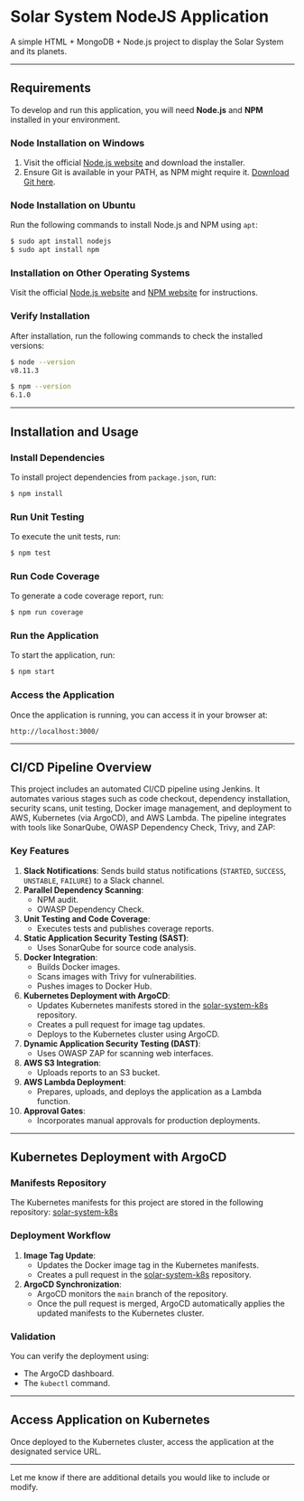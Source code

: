 
# Solar System NodeJS Application

A simple HTML + MongoDB + Node.js project to display the Solar System and its planets.

---

## Requirements

To develop and run this application, you will need **Node.js** and **NPM** installed in your environment.

### Node Installation on Windows
1. Visit the official [Node.js website](https://nodejs.org) and download the installer.
2. Ensure Git is available in your PATH, as NPM might require it. [Download Git here](https://git-scm.com/).

### Node Installation on Ubuntu
Run the following commands to install Node.js and NPM using `apt`:
```bash
$ sudo apt install nodejs
$ sudo apt install npm
```

### Installation on Other Operating Systems
Visit the official [Node.js website](https://nodejs.org) and [NPM website](https://www.npmjs.com) for instructions.

### Verify Installation
After installation, run the following commands to check the installed versions:
```bash
$ node --version
v8.11.3

$ npm --version
6.1.0
```

---

## Installation and Usage

### Install Dependencies
To install project dependencies from `package.json`, run:
```bash
$ npm install
```

### Run Unit Testing
To execute the unit tests, run:
```bash
$ npm test
```

### Run Code Coverage
To generate a code coverage report, run:
```bash
$ npm run coverage
```

### Run the Application
To start the application, run:
```bash
$ npm start
```

### Access the Application
Once the application is running, you can access it in your browser at:
```
http://localhost:3000/
```

---

## CI/CD Pipeline Overview

This project includes an automated CI/CD pipeline using Jenkins. It automates various stages such as code checkout, dependency installation, security scans, unit testing, Docker image management, and deployment to AWS, Kubernetes (via ArgoCD), and AWS Lambda. The pipeline integrates with tools like SonarQube, OWASP Dependency Check, Trivy, and ZAP:

### Key Features
1. **Slack Notifications**: Sends build status notifications (`STARTED`, `SUCCESS`, `UNSTABLE`, `FAILURE`) to a Slack channel.
2. **Parallel Dependency Scanning**:
   - NPM audit.
   - OWASP Dependency Check.
3. **Unit Testing and Code Coverage**:
   - Executes tests and publishes coverage reports.
4. **Static Application Security Testing (SAST)**:
   - Uses SonarQube for source code analysis.
5. **Docker Integration**:
   - Builds Docker images.
   - Scans images with Trivy for vulnerabilities.
   - Pushes images to Docker Hub.
6. **Kubernetes Deployment with ArgoCD**:
   - Updates Kubernetes manifests stored in the [solar-system-k8s](https://github.com/Muhamed404/solar-system-k8s) repository.
   - Creates a pull request for image tag updates.
   - Deploys to the Kubernetes cluster using ArgoCD.
7. **Dynamic Application Security Testing (DAST)**:
   - Uses OWASP ZAP for scanning web interfaces.
8. **AWS S3 Integration**:
    - Uploads reports to an S3 bucket.
9. **AWS Lambda Deployment**:
    - Prepares, uploads, and deploys the application as a Lambda function.
10. **Approval Gates**:
    - Incorporates manual approvals for production deployments.

---

## Kubernetes Deployment with ArgoCD

### Manifests Repository
The Kubernetes manifests for this project are stored in the following repository:
[solar-system-k8s](https://github.com/Muhamed404/solar-system-k8s)

### Deployment Workflow
1. **Image Tag Update**:
   - Updates the Docker image tag in the Kubernetes manifests.
   - Creates a pull request in the [solar-system-k8s](https://github.com/Muhamed404/solar-system-k8s) repository.
2. **ArgoCD Synchronization**:
   - ArgoCD monitors the `main` branch of the repository.
   - Once the pull request is merged, ArgoCD automatically applies the updated manifests to the Kubernetes cluster.

### Validation
You can verify the deployment using:
- The ArgoCD dashboard.
- The `kubectl` command.

---

## Access Application on Kubernetes
Once deployed to the Kubernetes cluster, access the application at the designated service URL.

---

Let me know if there are additional details you would like to include or modify.
